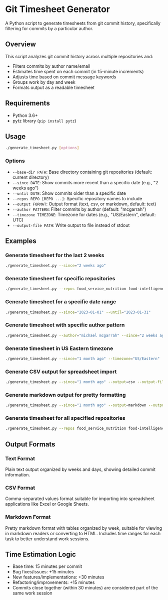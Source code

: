 # Git Timesheet Generator

A Python script to generate timesheets from git commit history, specifically filtering for commits by a particular author.

## Overview

This script analyzes git commit history across multiple repositories and:
- Filters commits by author name/email
- Estimates time spent on each commit (in 15-minute increments)
- Adjusts time based on commit message keywords
- Groups work by day and week
- Formats output as a readable timesheet

## Requirements

- Python 3.6+
- pytz library (`pip install pytz`)

## Usage

```bash
./generate_timesheet.py [options]
```

### Options

- `--base-dir PATH`: Base directory containing git repositories (default: current directory)
- `--since DATE`: Show commits more recent than a specific date (e.g., "2 weeks ago")
- `--until DATE`: Show commits older than a specific date
- `--repos REPO [REPO ...]`: Specific repository names to include
- `--output FORMAT`: Output format (text, csv, or markdown, default: text)
- `--author PATTERN`: Filter commits by author (default: "mcgarrah")
- `--timezone TIMEZONE`: Timezone for dates (e.g., "US/Eastern", default: UTC)
- `--output-file PATH`: Write output to file instead of stdout

## Examples

### Generate timesheet for the last 2 weeks

```bash
./generate_timesheet.py --since="2 weeks ago"
```

### Generate timesheet for specific repositories

```bash
./generate_timesheet.py --repos food_service_nutrition food-intelligence-app gpcc --since="1 month ago"
```

### Generate timesheet for a specific date range

```bash
./generate_timesheet.py --since="2023-01-01" --until="2023-01-31"
```

### Generate timesheet with specific author pattern

```bash
./generate_timesheet.py --author="michael mcgarrah" --since="2 weeks ago"
```

### Generate timesheet in US Eastern timezone

```bash
./generate_timesheet.py --since="1 month ago" --timezone="US/Eastern"
```

### Generate CSV output for spreadsheet import

```bash
./generate_timesheet.py --since="1 month ago" --output=csv --output-file=timesheet.csv
```

### Generate markdown output for pretty formatting

```bash
./generate_timesheet.py --since="1 month ago" --output=markdown --output-file=timesheet.md
```

### Generate timesheet for all specified repositories

```bash
./generate_timesheet.py --repos food_service_nutrition food-intelligence-app gpcc gs1_gpc_python gs1_gpc_gtin oneworldsync_client oneworldsync_python oneworldsync_python_medium oneworldsync_python_tinydb shiny-quiz shiny-shop usda_fdc_python --since="1 month ago"
```

## Output Formats

### Text Format
Plain text output organized by weeks and days, showing detailed commit information.

### CSV Format
Comma-separated values format suitable for importing into spreadsheet applications like Excel or Google Sheets.

### Markdown Format
Pretty markdown format with tables organized by week, suitable for viewing in markdown readers or converting to HTML. Includes time ranges for each task to better understand work sessions.

## Time Estimation Logic

- Base time: 15 minutes per commit
- Bug fixes/issues: +15 minutes
- New features/implementations: +30 minutes
- Refactoring/improvements: +15 minutes
- Commits close together (within 30 minutes) are considered part of the same work session